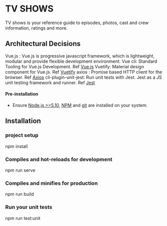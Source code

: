 # TV SHOWS

TV shows is your reference guide to episodes, photos, cast and crew information, ratings and more.

## Architectural Decisions

Vue.js : Vue.js is progressive javascript framework, which is lightweight, modular and provide flexible development environment.
Vue cli: Standard Tooling for Vue.js Development. Ref [Vue.js](https://cli.vuejs.org/)
Vuetify: Material design component for Vue.js. Ref [Vuetify](https://vuetifyjs.com/en/)
axios  : Promise based HTTP client for the browser. Ref [Axios](https://github.com/axios/axios)
cli-plugin-unit-jest: Run unit tests with Jest. Jest as a JS unit testing framework and runner. Ref [Jest](https://cli.vuejs.org/core-plugins/unit-jest.html)

#### Pre-installation

- Ensure [Node.js  >=5.10](https://nodejs.org/en/download/), [NPM](https://docs.npmjs.com) and [git](https://git-scm.com/book/en/v2/Getting-Started-Installing-Git) are installed on your system.


## Installation

### project setup
npm install

### Compiles and hot-reloads for development
npm run serve

### Compiles and minifies for production
npm run build

### Run your unit tests
npm run test:unit